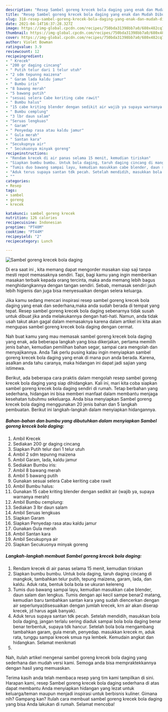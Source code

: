 ```yaml
---
description: "Resep Sambel goreng krecek bola daging yang enak dan Mudah Dibuat"
title: "Resep Sambel goreng krecek bola daging yang enak dan Mudah Dibuat"
slug: 318-resep-sambel-goreng-krecek-bola-daging-yang-enak-dan-mudah-dibuat
date: 2021-04-14T16:37:28.327Z
image: https://img-global.cpcdn.com/recipes/750bda31398bb7a0/680x482cq70/sambel-goreng-krecek-bola-daging-foto-resep-utama.jpg
thumbnail: https://img-global.cpcdn.com/recipes/750bda31398bb7a0/680x482cq70/sambel-goreng-krecek-bola-daging-foto-resep-utama.jpg
cover: https://img-global.cpcdn.com/recipes/750bda31398bb7a0/680x482cq70/sambel-goreng-krecek-bola-daging-foto-resep-utama.jpg
author: Violet Bowman
ratingvalue: 3.9
reviewcount: 12
recipeingredient:
- " Krecek"
- "200 gr daging cincang"
- " Putih telur dari 1 telur utuh"
- "2 sdm tepunng maizena"
- " Garam lada kaldu jamur"
- " Bumbu iris"
- "8 bawang merah"
- "5 bawang putih"
- "sesuai selera Cabe keriting cabe rawit"
- " Bumbu halus"
- "15 cabe kriting blender dengan sedikit air wajib ya supaya warnanya merah"
- " Bumbu cemplung"
- "3 lbr daun salam"
- "Seruas lengkuas"
- " Garam"
- " Penyedap rasa atau kaldu jamur"
- " Gula merah"
- " Santan kara"
- "Secukupnya air"
- " Secukuonya minyak goreng"
recipeinstructions:
- "Rendam krecek di air panas selama 15 menit, kemudian tiriskan"
- "Siapkan bumbu bumbu. Untuk bola daging, taruh daging cincang di mangkok, tambahkan telur putih, tepung maizena, garam, lada, dan kaldu. Aduk rata, bentuk bola bola se ukuran kelereng"
- "Tumis duo bawang sampai layu, kemudian masukkan cabe blender, daun salam dan lengkus. Tumis dengan api kecil sampe benar2 matang, kemudian baru tambahkan santan kara yang sudah diencerkan dengan air seperlunya(disesuaikan dengan jumlah krecek, krn air akan diserap krecek, jd harus agak banyak)."
- "Aduk terus supaya santan tdk pecah. Setelah mendidih, masukkan bola bola daging, jangan terlalu sering diaduk sampai bola bola daging benar benar terbentuk, supaya tdk hancur. Setelah bola bola mengambang tambahkan garam, gula merah, penyedap. masukkan krecek m, aduk rata, tunggu sampai krecek smua nya lembek. Kemudain angkat dan hidangkan. Selamat menikmati"
- ""
categories:
- Resep
tags:
- sambel
- goreng
- krecek

katakunci: sambel goreng krecek 
nutrition: 126 calories
recipecuisine: Indonesian
preptime: "PT40M"
cooktime: "PT44M"
recipeyield: "2"
recipecategory: Lunch

---
```



![Sambel goreng krecek bola daging](https://img-global.cpcdn.com/recipes/750bda31398bb7a0/680x482cq70/sambel-goreng-krecek-bola-daging-foto-resep-utama.jpg)

Di era  saat ini , kita memang dapat mengorder masakan siap saji tanpa mesti repot memasaknya sendiri. Tapi, bagi kamu yang ingin memberikan masakan terbaik kepada orang tercinta, maka anda memang lebih bagus menghidangkannya dengan tangan sendiri. Sebab, memasak sendiri jauh lebih higienis dan juga bisa menyesuaikan dengan selera keluarga.

Jika kamu sedang mencari inspirasi resep sambel goreng krecek bola daging yang enak dan sederhana,maka anda sudah berada di tempat yang tepat. Resep sambel goreng krecek bola daging  sebenarnya tidak susah untuk dibuat jika anda melakukannya dengan hati-hati. Namun, anda tidak usah takut akan gagal dalam memasaknya 
karena dalam artikel ini kita akan mengupas sambel goreng krecek bola daging dengan cermat.  



Nah buat kamu yang mau memasak sambel goreng krecek bola daging yang enak, ada beberapa langkah yang bisa dikerjakan, pertama memilih jenis bahan, kemudian pemilihan bahan segar, sampai cara mengolah dan menyajikannya. Anda Tak perlu pusing kalau ingin menyiapkan sambel goreng krecek bola daging yang enak di mana pun anda berada. Karena, asalkan anda  tahu caranya, maka hidangan ini dapat jadi sajian yang istimewa.

Berikut, ada beberapa cara praktis  dalam mengolah resep sambel goreng krecek bola daging yang siap dihidangkan. Kali ini, mari kita coba siapkan sambel goreng krecek bola daging sendiri di rumah. Tetap berbahan yang sederhana, hidangan ini bisa memberi manfaat dalam membantu menjaga kesehatan tubuhmu sekeluarga. Anda bisa menyiapkan Sambel goreng krecek bola daging menggunakan 20 jenis bahan dan 5 langkah pembuatan. Berikut ini langkah-langkah dalam menyiapkan hidangannya.

<!--inarticleads1-->

##### Bahan-bahan dan bumbu yang dibutuhkan dalam menyiapkan Sambel goreng krecek bola daging:

1. Ambil  Krecek
1. Sediakan 200 gr daging cincang
1. Siapkan  Putih telur dari 1 telur utuh
1. Ambil 2 sdm tepunng maizena
1. Ambil  Garam, lada, kaldu jamur
1. Sediakan  Bumbu iris:
1. Ambil 8 bawang merah
1. Ambil 5 bawang putih
1. Gunakan sesuai selera Cabe keriting cabe rawit
1. Ambil  Bumbu halus:
1. Gunakan 15 cabe kriting blender dengan sedikit air (wajib ya, supaya warnanya merah)
1. Ambil  Bumbu cemplung:
1. Sediakan 3 lbr daun salam
1. Ambil Seruas lengkuas
1. Siapkan  Garam
1. Siapkan  Penyedap rasa atau kaldu jamur
1. Gunakan  Gula merah
1. Ambil  Santan kara
1. Ambil Secukupnya air
1. Siapkan  Secukuonya minyak goreng




<!--inarticleads2-->

##### Langkah-langkah membuat Sambel goreng krecek bola daging:

1. Rendam krecek di air panas selama 15 menit, kemudian tiriskan
1. Siapkan bumbu bumbu. Untuk bola daging, taruh daging cincang di mangkok, tambahkan telur putih, tepung maizena, garam, lada, dan kaldu. Aduk rata, bentuk bola bola se ukuran kelereng
1. Tumis duo bawang sampai layu, kemudian masukkan cabe blender, daun salam dan lengkus. Tumis dengan api kecil sampe benar2 matang, kemudian baru tambahkan santan kara yang sudah diencerkan dengan air seperlunya(disesuaikan dengan jumlah krecek, krn air akan diserap krecek, jd harus agak banyak).
1. Aduk terus supaya santan tdk pecah. Setelah mendidih, masukkan bola bola daging, jangan terlalu sering diaduk sampai bola bola daging benar benar terbentuk, supaya tdk hancur. Setelah bola bola mengambang tambahkan garam, gula merah, penyedap. masukkan krecek m, aduk rata, tunggu sampai krecek smua nya lembek. Kemudain angkat dan hidangkan. Selamat menikmati
1. 




Nah, itulah artikel mengenai  sambel goreng krecek bola daging  yang sederhana dan mudah versi kami. Semoga anda bisa mempraktekkannya dengan hasil yang memuaskan. 

Terima kasih anda telah membaca resep yang tim kami tampilkan di sini. Harapan kami, resep  Sambel goreng krecek bola daging sederhana di atas dapat membantu Anda menyiapkan hidangan yang lezat untuk keluarga/teman maupun menjadi inspirasi untuk berbisnis kuliner. Gimana nih? Gampang kan? Itulah cara membuat sambel goreng krecek bola daging yang bisa Anda lakukan di rumah. Selamat mencoba!

